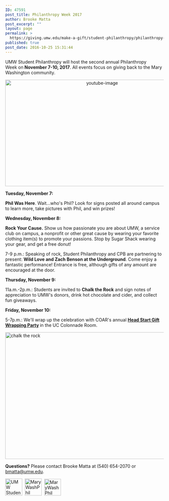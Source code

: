 ```yaml
---
ID: 47591
post_title: Philanthropy Week 2017
author: Brooke Matta
post_excerpt: ""
layout: page
permalink: >
  https://giving.umw.edu/make-a-gift/student-philanthropy/philanthropy-week-2017/
published: true
post_date: 2016-10-25 15:31:44
---
```

UMW Student Philanthropy will host the second annual Philanthropy Week on<strong> November 7-10, 2017</strong>. All events focus on giving back to the Mary Washington community.
<p style="text-align: center"><a href="https://www.youtube.com/watch?v=pcsBDajldko" target="_blank"><img class="aligncenter wp-image-48040" src="https://giving.umw.edu/wp-content/uploads/2016/10/youtube-image.png" alt="youtube-image" width="600" height="338" /></a></p>
<strong>Tuesday, November 7:</strong>

<strong>Phil Was Here</strong>. Wait...who's Phil? Look for signs posted all around campus to learn more, take pictures with Phil, and win prizes!

<strong>Wednesday, November 8: </strong>

<strong>Rock Your Cause.</strong> Show us how passionate you are about UMW, a service club on campus, a nonprofit or other great cause by wearing your favorite clothing item(s) to promote your passions. Stop by Sugar Shack wearing your gear, and get a free donut!

7-9 p.m.: Speaking of rock, Student Philanthropy and CPB are partnering to present: <strong>Wild Love and Zach Benson at the Underground</strong>. Come enjoy a fantastic performance! Entrance is free, although gifts of any amount are encouraged at the door.

<strong>Thursday, November 9:</strong>

11a.m.-2p.m.: Students are invited to <strong>Chalk the Rock</strong> and sign notes of appreciation to UMW's donors, drink hot chocolate and cider, and collect fun giveaways.

<strong>Friday, November 10:</strong>

5-7p.m.: We'll wrap up the celebration with COAR's annual <strong><a title="Head Start Gift Wrapping Party" href="http://students.umw.edu/chls/gallery/head-start-gift-wrapping-party/" target="_blank">Head Start Gift Wrapping Party</a> </strong>in the UC Colonnade Room.

<img class="  wp-image-47986 aligncenter" src="https://giving.umw.edu/wp-content/uploads/2016/10/21-1024x682.jpg" alt="chalk the rock" width="603" height="402" />

<strong>Questions?</strong> Please contact Brooke Matta at (540) 654-2070 or <a href="mailto:bmatta@umw.edu">bmatta@umw.edu</a>.

<a href="https://www.facebook.com/UMWStudentPhilanthropy/?ref=aymt_homepage_panel" target="_blank"><img class="alignnone" src="https://giving.umw.edu/wp-content/uploads/2016/10/facebook-f-150x150.jpg" alt="UMW Student Phil Facebook" width="54" height="54" /></a>  <a href="https://twitter.com/MaryWashPhil" target="_blank"><img class="alignnone" src="https://giving.umw.edu/wp-content/uploads/2016/10/twitter-150x150.png" alt="MaryWashPhil Twitter" width="54" height="54" /></a>  <a href="https://www.instagram.com/marywashphil/" target="_blank"><img class="alignnone" src="https://giving.umw.edu/wp-content/uploads/2016/10/instagram-150x150.png" alt="MaryWashPhil Instagram" width="53" height="53" /></a>
